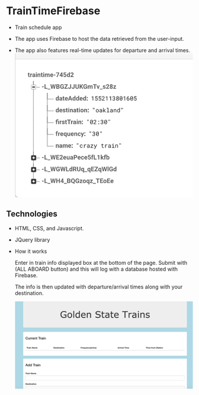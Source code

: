 # TrainTimeFirebase

* Train schedule app

* The app uses Firebase to host the data retrieved from the user-input.

* The app also features real-time updates for departure and arrival times.
   ![Screenshot](/firebase.png)


## Technologies 

* HTML, CSS, and Javascript.

* JQuery library 

* How it works

    Enter in train info displayed box at the bottom of the page. Submit with (ALL ABOARD button) and this will log with a database hosted with Firebase.
    
     The info is then updated with departure/arrival times along with your destination.

   ![Screenshot](/train.png)
   